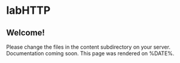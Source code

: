 # labHTTP

## Welcome! 
Please change the files in the content subdirectory on your server. Documentation coming soon.
This page was rendered on %DATE%.

	
